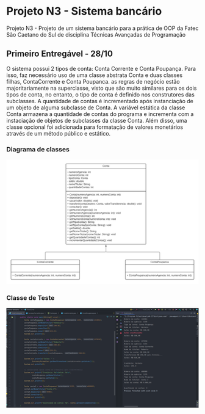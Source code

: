 # Projeto N3 - Sistema bancário

Projeto N3 - Projeto de um sistema bancário para a prática de OOP da Fatec São Caetano do Sul de disciplina Técnicas Avançadas de Programação

## Primeiro Entregável - 28/10

O sistema possui 2 tipos de conta: Conta Corrente e Conta Poupança. Para isso, faz necessário uso de uma classe abstrata Conta e duas classes filhas,
ContaCorrente e Conta Poupanca. as regras de negócio estão majoritariamente na superclasse, visto que são muito similares para os dois tipos de conta, no
entanto, o tipo de conta é definido nos construtores das subclasses. A quantidade de contas é incrementado após instanciação de um objeto de alguma subclasse
de Conta. A variável estática da classe Conta armazena a quantidade de contas do programa e incrementa com a instaciação de objetos de
subclasses da classe Conta. Além disso, uma classe opcional foi adicionada para formatação de valores monetários através de um método público e estático.

### Diagrama de classes

![1° Entregável - Diagrama de classes](./assets/Primeira%20entrega/Diagrama%20de%20classes.png)

### Classe de Teste

![1° Entregável - Print classe teste](./assets/Primeira%20entrega/Print%20-%20classe%20teste.png)